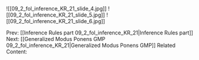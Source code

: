 ﻿

![[09_2_fol_inference_KR_21_slide_4.jpg]]
![[09_2_fol_inference_KR_21_slide_5.jpg]]
![[09_2_fol_inference_KR_21_slide_6.jpg]]


Prev: [[Inference Rules part 09_2_fol_inference_KR_21|Inference Rules part]]
Next: [[Generalized Modus Ponens GMP 09_2_fol_inference_KR_21|Generalized Modus Ponens GMP]]
Related Content: